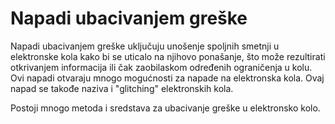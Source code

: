 # Napadi ubacivanjem greške

Napadi ubacivanjem greške uključuju unošenje spoljnih smetnji u elektronske kola kako bi se uticalo na njihovo ponašanje, što može rezultirati otkrivanjem informacija ili čak zaobilaskom određenih ograničenja u kolu. Ovi napadi otvaraju mnogo mogućnosti za napade na elektronska kola. Ovaj napad se takođe naziva i "glitching" elektronskih kola.

Postoji mnogo metoda i sredstava za ubacivanje greške u elektronsko kolo.
